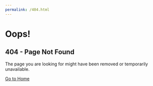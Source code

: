 ```yaml
---
permalink: /404.html
---
```

<!DOCTYPE html>
<html lang="en">
<head>
  <meta charset="UTF-8">
  <meta name="viewport" content="width=device-width, initial-scale=1.0">
  <title>404 Error - Page Not Found</title>
  <link rel="stylesheet" href="style404.css">
</head>
<body>
  <div class="container">
    <h1>Oops!</h1>
    <h2>404 - Page Not Found</h2>
    <p>The page you are looking for might have been removed or temporarily unavailable.</p>
    <a href="/">Go to Home</a>
  </div>
</body>
</html>
